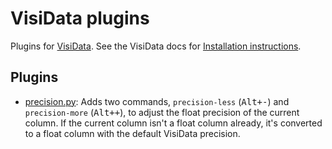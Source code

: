# VisiData plugins

Plugins for [VisiData](https://www.visidata.org/). See the VisiData docs for [Installation instructions](https://www.visidata.org/docs/plugins/).

## Plugins

- [precision.py](precision.py): Adds two commands, `precision-less` (<kbd>Alt+-</kbd>) and `precision-more` (<kbd>Alt++</kbd>), to adjust the float precision of the current column. If the current column isn't a float column already, it's converted to a float column with the default VisiData precision.
